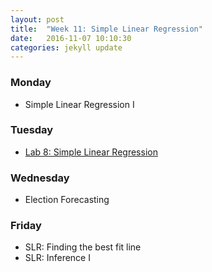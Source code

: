 ```yaml
---
layout: post
title:  "Week 11: Simple Linear Regression"
date:   2016-11-07 10:10:30
categories: jekyll update
---
```


### Monday
- Simple Linear Regression I

### Tuesday
- <a href = "{{ site.baseurl }}/assets/week-11/simple_regression.html" target = "_blank">Lab 8: Simple Linear Regression</a>

### Wednesday
- Election Forecasting

### Friday
- SLR: Finding the best fit line
- SLR: Inference I
